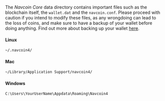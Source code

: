 The *Navcoin Core* data directory contains important files such as the blockchain itself, the `wallet.dat` and the `navcoin.conf`. Please proceed with caution if you intend to modify these files, as any wrongdoing can lead to the loss of coins, and make sure to have a backup of your wallet before doing anything. Find out more about backing up your wallet [here](#backup-wallet).

#### Linux
```bash
~/.navcoin4/
```

#### Mac
```bash
~/Library/Application Support/navcoin4/
```

#### Windows
```bash
C:\Users\YourUserName\Appdata\Roaming\Navcoin4
```
